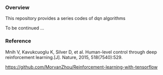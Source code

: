 ### Overview
This repository provides a series codes of dqn algorithms

To be continued ...

### Reference
Mnih V, Kavukcuoglu K, Silver D, et al. Human-level control through deep reinforcement learning.[J]. Nature, 2015, 518(7540):529.

https://github.com/MorvanZhou/Reinforcement-learning-with-tensorflow
